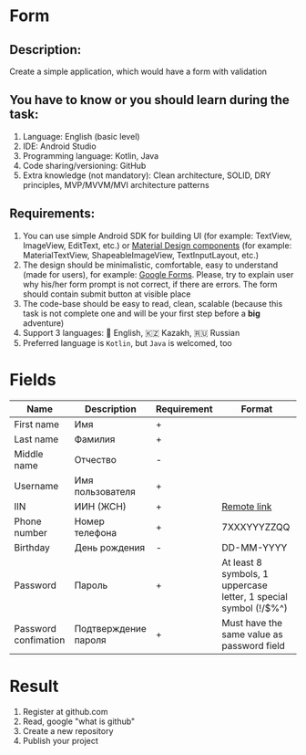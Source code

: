 # Form

## Description:

Create a simple application, which would have a form with validation

## You have to know or you should learn during the task:
1) Language: English (basic level)
2) IDE: Android Studio
3) Programming language: Kotlin, Java
4) Code sharing/versioning: GitHub
5) Extra knowledge (not mandatory): Clean architecture, SOLID, DRY principles, MVP/MVVM/MVI architecture patterns

## Requirements:
1) You can use simple Android SDK for building UI (for example: TextView, ImageView, EditText, etc.) or [Material Design components](https://github.com/material-components/material-components-android) (for example: MaterialTextView, ShapeableImageView, TextInputLayout, etc.)
2) The design should be minimalistic, comfortable, easy to understand (made for users), for example: [Google Forms](https://www.google.com/forms/about/). Please, try to explain user why his/her form prompt is not correct, if there are errors. The form should contain submit button at visible place
3) The code-base should be easy to read, clean, scalable (because this task is not complete one and will be your first step before a **big** adventure)
4) Support 3 languages: 🏴󠁧󠁢󠁥󠁮󠁧󠁿 English, 🇰🇿 Kazakh, 🇷🇺 Russian
5) Preferred language is `Kotlin`, but `Java` is welcomed, too

# Fields
| Name                 | Description          | Requirement  | Format                                                                              |
| -------------------- | -------------------- | ------------ | ----------------------------------------------------------------------------------- |
| First name           | Имя                  | +            |                                                                                     |
| Last name            | Фамилия              | +            |                                                                                     |
| Middle name          | Отчество             | -            |                                                                                     |
| Username             | Имя пользователя     | +            |                                                                                     |                 
| IIN                  | ИИН (ЖСН)            | +            | [Remote link](https://ru.wikipedia.org/wiki/Индивидуальный_идентификационный_номер) |
| Phone number         | Номер телефона       | +            | 7XXXYYYZZQQ                                                                         |
| Birthday             | День рождения        | -            | DD-MM-YYYY                                                                          |
| Password             | Пароль               | +            | At least 8 symbols, 1 uppercase letter, 1 special symbol (!\/$%^)                   |
| Password confimation | Подтверждение пароля | +            | Must have the same value as password field                                          |

# Result
1) Register at github.com
2) Read, google "what is github"
3) Create a new repository
4) Publish your project

